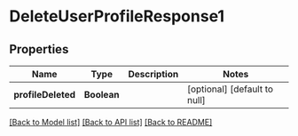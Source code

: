 # DeleteUserProfileResponse1
## Properties

| Name | Type | Description | Notes |
|------------ | ------------- | ------------- | -------------|
| **profileDeleted** | **Boolean** |  | [optional] [default to null] |

[[Back to Model list]](../README.md#documentation-for-models) [[Back to API list]](../README.md#documentation-for-api-endpoints) [[Back to README]](../README.md)


